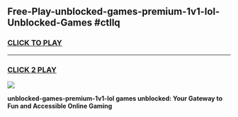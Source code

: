 
## Free-Play-unblocked-games-premium-1v1-lol-Unblocked-Games #ctllq
<h3>
<a href="https://news.freeplayer.one?title=unblocked-games-premium-1v1-lol&ref=8M">CLICK TO PLAY</a></h3>
<hr>

<h3>
<a href="https://news.freeplayer.one?title=unblocked-games-premium-1v1-lol&ref=8M">CLICK 2 PLAY</a>
  
</h3>

<a href="https://news.freeplayer.one?title=unblocked-games-premium-1v1-lol&ref=8M"><img src="https://clearcache.store/games.png"></a>


**unblocked-games-premium-1v1-lol games unblocked: Your Gateway to Fun and Accessible Online Gaming**
